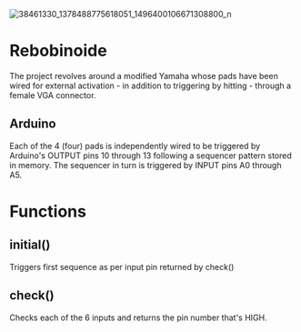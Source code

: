 ![38461330_1378488775618051_1496400106671308800_n](https://user-images.githubusercontent.com/55008098/64902170-50f14a00-d657-11e9-9160-7df829bea61e.jpg)


Rebobinoide 
===========
The project revolves around a modified Yamaha whose pads have been wired for external activation - in addition to triggering by hitting - through a female VGA connector.

## Arduino

Each of the 4 (four) pads is independently wired to be triggered by Arduino's OUTPUT pins 10 through 13 following a sequencer pattern stored in memory. The sequencer in turn is triggered by INPUT pins A0 through A5.

Functions
=========

## initial()
Triggers first sequence as per input pin returned by check()

## check()
Checks each of the 6 inputs and returns the pin number that's HIGH.








